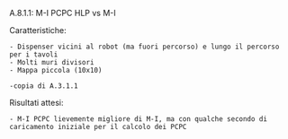 A.8.1.1: M-I PCPC HLP vs M-I

Caratteristiche:

	- Dispenser vicini al robot (ma fuori percorso) e lungo il percorso per i tavoli
	- Molti muri divisori
	- Mappa piccola (10x10)
	
	-copia di A.3.1.1

Risultati attesi:
	
	- M-I PCPC lievemente migliore di M-I, ma con qualche secondo di caricamento iniziale per il calcolo dei PCPC